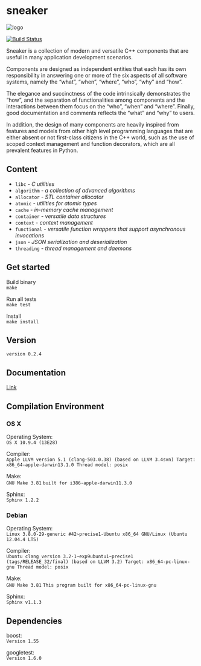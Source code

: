 sneaker
=======

![logo](https://raw.github.com/yanzhengli/sneaker/dev/logo_128x128.png)

[![Build Status](https://api.travis-ci.org/yanzhengli/sneaker.png)](https://travis-ci.org/yanzhengli/sneaker)


Sneaker is a collection of modern and versatile C++ components that are useful
in many application development scenarios.

Components are designed as independent entities that each has its own
responsibility in answering one or more of the six aspects of all software
systems, namely the “what”, “when”, “where”, “who”, “why” and “how”.

The elegance and succinctness of the code intrinsically demonstrates the “how”,
and the separation of functionalities among components and the interactions
between them focus on the “who”, “when” and “where”. Finally, good documentation
and comments reflects the “what” and “why” to users.

In addition, the design of many components are heavily inspired from features
and models from other high level programming languages that are either absent or
not first-class citizens in the C++ world, such as the use of scoped context
management and function decorators, which are all prevalent features in Python.


## Content
* `libc` - _C utilities_
* `algorithm` - _a collection of advanced algorithms_
* `allocator` - _STL container allocator_
* `atomic` - _utilities for atomic types_
* `cache` - _in-memory cache management_
* `container` - _versatile data structures_
* `context` - _context management_
* `functional` - _versatile function wrappers that support asynchronous invocations_
* `json` - _JSON serialization and deserialization_
* `threading` - _thread management and daemons_


## Get started

Build binary
<br/>`make`

Run all tests
<br/>`make test`

Install
<br/>`make install`


## Version
`version 0.2.4`


## Documentation
[Link](http://www.libsneaker.org/documentation/)


## Compilation Environment

### OS X
Operating System:<br/>
`OS X 10.9.4 (13E28)`

Compiler:<br/>
`Apple LLVM version 5.1 (clang-503.0.38) (based on LLVM 3.4svn)
Target: x86_64-apple-darwin13.1.0
Thread model: posix`

Make:<br/>
`GNU Make 3.81`
`built for i386-apple-darwin11.3.0`

Sphinx:<br/>
`Sphinx 1.2.2`

### Debian
Operating System:<br/>
`Linux 3.8.0-29-generic #42~precise1-Ubuntu x86_64 GNU/Linux (Ubuntu 12.04.4 LTS)`

Compiler:<br/>
`Ubuntu clang version 3.2-1~exp9ubuntu1~precise1 (tags/RELEASE_32/final) (based on LLVM 3.2)
Target: x86_64-pc-linux-gnu
Thread model: posix`

Make:<br/>
`GNU Make 3.81`
`This program built for x86_64-pc-linux-gnu`

Sphinx:<br/>
`Sphinx v1.1.3`


## Dependencies
boost:<br/>
`Version 1.55`

googletest:<br/>
`Version 1.6.0`
